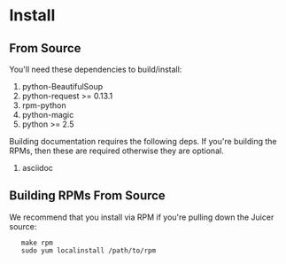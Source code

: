 # Install

## From Source

You'll need these dependencies to build/install:

1. python-BeautifulSoup
2. python-request >= 0.13.1
3. rpm-python
4. python-magic
5. python >= 2.5

Building documentation requires the following deps. If you're building
the RPMs, then these are required otherwise they are optional.

1. asciidoc

## Building RPMs From Source

We recommend that you install via RPM if you're pulling down the
Juicer source:

       make rpm
       sudo yum localinstall /path/to/rpm
